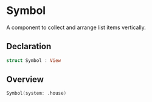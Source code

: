 # Symbol

A component to collect and arrange list items vertically.

## Declaration

```swift
struct Symbol : View
```

## Overview

```swift
Symbol(system: .house)
```
